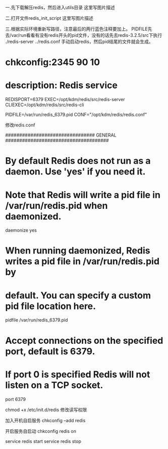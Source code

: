 一.先下载解压redis，然后进入utils目录
这里写图片描述

二.打开文件redis_init_script
这里写图片描述

三.根据实际环境重新写路径，注意最后的两行蓝色注释要加上。
PIDFILE先去/var/run看看有没有redis开头的pid文件，没有的话先去redis-3.2.5/src下执行 ./redis-server ../redis.conf 手动启动redis，然后pid结尾的文件就会生成。

# chkconfig:2345 90 10
# description: Redis service
REDISPORT=6379
EXEC=/opt/kdm/redis/src/redis-server
CLIEXEC=/opt/kdm/redis/src/redis-cli

PIDFILE=/var/run/redis_6379.pid
CONF="/opt/kdm/redis/redis.conf"


修改redis.conf

################################ GENERAL  #####################################

# By default Redis does not run as a daemon. Use 'yes' if you need it.
# Note that Redis will write a pid file in /var/run/redis.pid when daemonized.
daemonize yes

# When running daemonized, Redis writes a pid file in /var/run/redis.pid by
# default. You can specify a custom pid file location here.
pidfile /var/run/redis_6379.pid

# Accept connections on the specified port, default is 6379.
# If port 0 is specified Redis will not listen on a TCP socket.
port 6379

chmod +x /etc/init.d/redis 修改读写权限



加入开机自启服务
chkconfig –add redis

开启服务自启动
chkconfig redis on


service redis start
service redis stop

